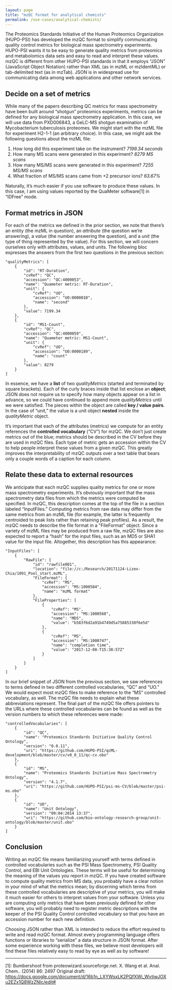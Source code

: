 ```yaml
---
layout: page
title: "mzQC format for analytical chemists"
permalink: /use-cases/analytical-chemists/
---
```


The Proteomics Standards Initiative of the Human Proteomics Organization (HUPO-PSI) has developed the mzQC format to simplify communicating quality control metrics for biological mass spectrometry experiments.  HUPO-PSI wants it to be easy to generate quality metrics from proteomics and metabolomics data sets and easy to read and interpret these values.  mzQC is different from other HUPO-PSI standards in that it employs “JSON” (JavaScript Object Notation) rather than XML (as in mzML or mzIdentML) or tab-delimited text (as in mzTab).  JSON is in widespread use for communicating data among web applications and other network services.

## Decide on a set of metrics
While many of the papers describing QC metrics for mass spectrometry have been built around “shotgun” proteomics experiments, metrics can be defined for any biological mass spectrometry application.  In this case, we will use data from PXD006843, a GeLC-MS shotgun examination of Mycobacterium tuberculosis proteomes.  We might start with the mzML file for experiment H2-1-1 (an arbitrary choice).  In this case, we might ask the following questions about the mzML file:
1. How long did this experiment take on the instrument?
    _7199.34 seconds_
2. How many MS scans were generated in this experiment?
    _8279 MS scans_
3. How many MS/MS scans were generated in this experiment?
    _7255 MS/MS scans_
4. What fraction of MS/MS scans came from +2 precursor ions?
    _63.67%_

Naturally, it’s much easier if you use software to produce these values.  In this case, I am using values reported by the QuaMeter software[1] in “IDFree” mode.


## Format metrics in JSON
For each of the metrics we defined in the prior section, we note that there’s an entity (the mzML in question), an _attribute_ (the question we’re answering), a _value_ (the number answering the question), and a _unit_ (the type of thing represented by the value).  For this section, we will concern ourselves only with attributes, values, and units.  The following bloc expresses the answers from the first two questions in the previous section:

```
"qualityMetrics": [
    {
        "id": "RT-Duration",
        "cvRef": "QC",
        "accession": "QC:4000053",
        "name": "Quameter metric: RT-Duration",
        "unit": {
            "cvRef": "UO",
            "accession": "UO:0000010",
            "name": "second"
        },
        "value": 7199.34
    },
    {
        "id": "MS1-Count",
        "cvRef": "QC",
        "accession": "QC:4000059",
        "name": "Quameter metric: MS1-Count",
        "unit": {
            "cvRef": "UO",
            "accession": "UO:0000189",
            "name": "count"
        },
        "value": 8279
    }
]
```

In essence, we have a **list** of two _qualityMetrics_ (started and terminated by square brackets).  Each of the curly braces inside that list enclose an **object**; JSON does not require us to specify how many objects appear on a list in advance, so we could have continued to append more _qualityMetrics_ until we were satisfied.  The pieces within the object are called **key / value pairs**.  In the case of “unit,” the value is a unit object **nested** inside the _qualityMetric_ object.


It’s important that each of the attributes (metrics) we compute for an entity references the **controlled vocabulary** (“CV”) for mzQC.  We don’t just create metrics out of the blue; metrics should be described in the CV before they are used in mzQC files.  Each type of metric gets an accession within the CV to help people interpret these values from a given mzQC.  This greatly improves the interpretability of mzQC outputs over a text table that bears only a couple words of a caption for each column.


## Relate these data to external resources
We anticipate that each mzQC supplies quality metrics for one or more mass spectrometry experiments.  It’s obviously important that the mass spectrometry data files from which the metrics were computed be specified.  In mzQC, this description comes at the top of the file in a section labeled “InputFiles.”  Computing metrics from raw data may differ from the same metrics from an mzML file (for example, the latter is frequently centroided to peak lists rather than retaining peak profiles).  As a result, the mzQC needs to describe the file format in a "FileFormat" object.  Since a variety of mzML files may be produced from a raw file, mzQC files are also expected to report a “hash” for the input files, such as an MD5 or SHA1 value for the input file.  Altogether, this description has this appearance:

```
"InputFiles": [
    {
        "RawFile": {
            "id": "rawfile001",
            "location": "file://c:/Research/20171124-Lizex-Chia/1091_Pool_start.mzML",
            "FileFormat": {
                "cvRef": "MS",
                "accession": "MS:1000584",
                "name": "mzML format"
            },
            "FileProperties": [
                {
                    "cvRef": "MS",
                    "accession": "MS:1000568",
                    "name": "MD5",
                    "value": "b583f6d2a91b4749d5a75885330f6e5d"
                },
                {
                    "cvRef": "MS",
                    "accession": "MS:1000747",
                    "name": "completion time",
                    "value": "2017-12-08-T15:38:57Z"
                }
            ]
        }
    }
]
```

In our brief snippet of JSON from the previous section, we saw references to terms defined in two different controlled vocabularies, “QC” and “UO.”  We would expect most mzQC files to make reference to the “MS” controlled vocabulary, as well.  The mzQC file needs to explain what these abbreviations represent.  The final part of the mzQC file offers pointers to the URLs where these controlled vocabularies can be found as well as the version numbers to which these references were made: 

```
"controlledVocabularies": [
    {
        "id": "QC",
        "name": "Proteomics Standards Initiative Quality Control Ontology",
        "version": "0.0.11",
        "uri": "https://github.com/HUPO-PSI/qcML-development/blob/master/cv/v0_0_11/qc-cv.obo"
    },
    {
        "id": "MS",
        "name": "Proteomics Standards Initiative Mass Spectrometry Ontology",
        "version": "4.1.7",
        "uri": "https://github.com/HUPO-PSI/psi-ms-CV/blob/master/psi-ms.obo"
    },
    {
        "id": "UO",
        "name": "Unit Ontology",
        "version": "09:04:2014 13:37",
        "uri": "https://github.com/bio-ontology-research-group/unit-ontology/blob/master/unit.obo"
    }
]
```

## Conclusion
Writing an mzQC file means familiarizing yourself with terms defined in controlled vocabularies such as the PSI Mass Spectrometry, PSI Quality Control, and EBI Unit Ontologies.  These terms will be useful for determining the meaning of the values you report in mzQC.  If you have created software to compute quality metrics from MS data, you probably have a clear notion in your mind of what the metrics mean; by discerning which terms from these controlled vocabularies are descriptive of your metrics, you will make it much easier for others to interpret values from your software.  Unless you are computing only metrics that have been previously defined for other software, you will probably need to register metric descriptions with the keeper of the PSI Quality Control controlled vocabulary so that you have an accession number for each new definition.


Choosing JSON rather than XML is intended to reduce the effort required to write and read mzQC format.  Almost every programming language offers functions or libraries to “serialize” a data structure in JSON format.  After some experience working with these files, we believe most developers will find these files relatively easy to read by eye as well as by software!


---
[1]: Bumbershoot from proteowizard.sourceforge.net.  X. Wang et al. Anal. Chem.. (2014) 86: 2497
Original draft: https://docs.google.com/document/d/16b1n_LXYWsxLK2PQfXWj_WvtiwJOXu2EZx1Q8WzZNlc/edit#
